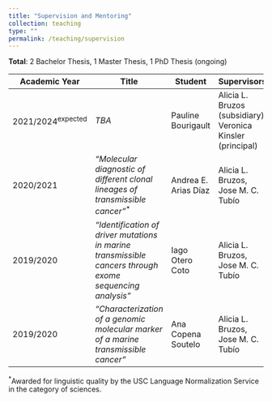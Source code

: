 ```yaml
---
title: "Supervision and Mentoring"
collection: teaching
type: ""
permalink: /teaching/supervision
---
```


**Total**: 2 Bachelor Thesis, 1 Master Thesis, 1 PhD Thesis (ongoing)

| Academic Year  | Title | Student | Supervisors | Degree | Type | University | Country | Language |
| ------------- | ------------- | ------------- |------------- |------------- | ------------- | ------------- | ------------- | ------------- |
| 2021/2024<sup>expected</sup> | *TBA* | Pauline Bourigault | Alicia L. Bruzos (subsidiary), Veronica Kinsler (principal) | Institute of Child Health | PhD Thesis | University College of London | United Kingdom | English |  
| 2020/2021 | *“Molecular diagnostic of different clonal lineages of transmissible cancer”*<sup>*</sup> | Andrea E. Arias Díaz | Alicia L. Bruzos, Jose M. C. Tubío | BSc. in Biology | Degree Thesis | Universidade de Santiago de Compostela | Spain  | Galician |
| 2019/2020 | *“Identification of driver mutations in marine transmissible cancers through exome sequencing analysis”* | Iago Otero Coto | Alicia L. Bruzos, Jose M. C. Tubío | MSc. in Bioinformatics | Master Thesis | Universidade da Coruña | Spain | English |
| 2019/2020 | *“Characterization of a genomic molecular marker of a marine transmissible cancer”* | Ana Copena Soutelo | Alicia L. Bruzos, Jose M. C. Tubío | BSc. in Biology | Degree Thesis | Universidade de Santiago de Compostela | Spain  | Spanish |


<sup>*</sup>Awarded for linguistic quality by the USC Language Normalization Service in the category of sciences.  

